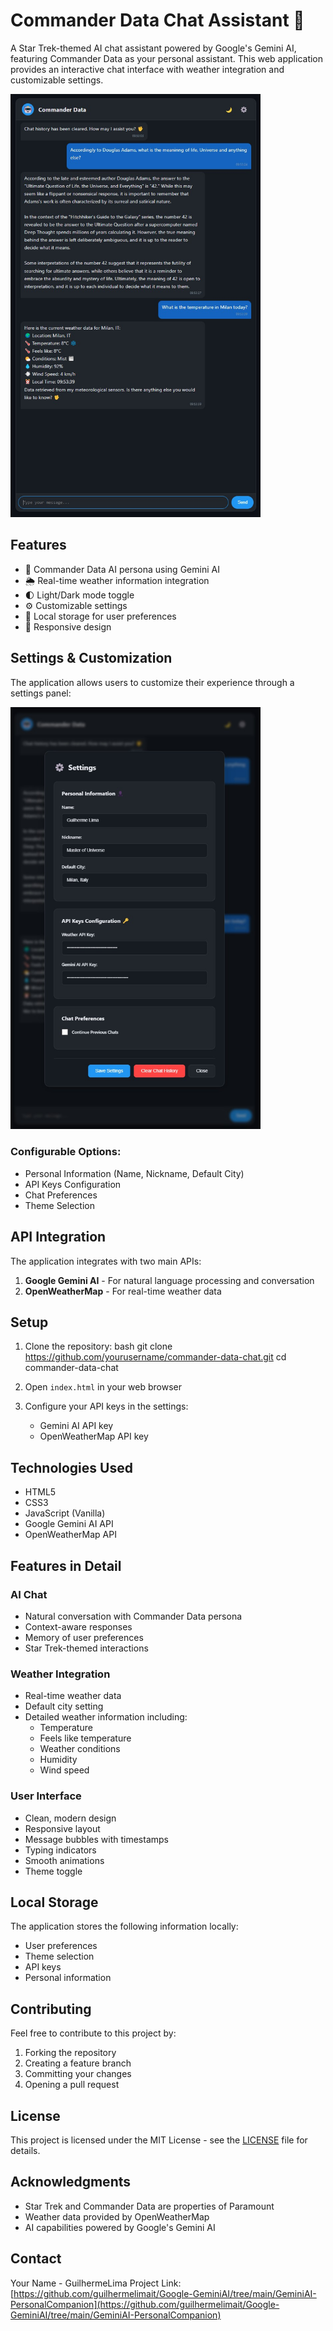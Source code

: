 # Commander Data Chat Assistant 🖖

A Star Trek-themed AI chat assistant powered by Google's Gemini AI, featuring Commander Data as your personal assistant. This web application provides an interactive chat interface with weather integration and customizable settings.

<img src="https://github.com/guilhermelimait/Google-GeminiAI/blob/main/GeminiAI-PersonalCompanion/bot.jpg?raw=true" width="400" alt="Bot Image">


## Features

- 🤖 Commander Data AI persona using Gemini AI
- 🌦️ Real-time weather information integration
- 🌓 Light/Dark mode toggle
- ⚙️ Customizable settings
- 💾 Local storage for user preferences
- 📱 Responsive design

## Settings & Customization

The application allows users to customize their experience through a settings panel:

<img src="https://github.com/guilhermelimait/Google-GeminiAI/blob/main/GeminiAI-PersonalCompanion/bot-settings.jpg?raw=true" width="400" alt="Bot Settings">


### Configurable Options:
- Personal Information (Name, Nickname, Default City)
- API Keys Configuration
- Chat Preferences
- Theme Selection

## API Integration

The application integrates with two main APIs:
1. **Google Gemini AI** - For natural language processing and conversation
2. **OpenWeatherMap** - For real-time weather data

## Setup

1. Clone the repository:
bash
git clone https://github.com/yourusername/commander-data-chat.git
cd commander-data-chat

2. Open `index.html` in your web browser

3. Configure your API keys in the settings:
   - Gemini AI API key
   - OpenWeatherMap API key

## Technologies Used

- HTML5
- CSS3
- JavaScript (Vanilla)
- Google Gemini AI API
- OpenWeatherMap API

## Features in Detail

### AI Chat
- Natural conversation with Commander Data persona
- Context-aware responses
- Memory of user preferences
- Star Trek-themed interactions

### Weather Integration
- Real-time weather data
- Default city setting
- Detailed weather information including:
  - Temperature
  - Feels like temperature
  - Weather conditions
  - Humidity
  - Wind speed

### User Interface
- Clean, modern design
- Responsive layout
- Message bubbles with timestamps
- Typing indicators
- Smooth animations
- Theme toggle

## Local Storage

The application stores the following information locally:
- User preferences
- Theme selection
- API keys
- Personal information

## Contributing

Feel free to contribute to this project by:
1. Forking the repository
2. Creating a feature branch
3. Committing your changes
4. Opening a pull request

## License

This project is licensed under the MIT License - see the [LICENSE](LICENSE) file for details.

## Acknowledgments

- Star Trek and Commander Data are properties of Paramount
- Weather data provided by OpenWeatherMap
- AI capabilities powered by Google's Gemini AI

## Contact

Your Name - GuilhermeLima
Project Link: [https://github.com/guilhermelimait/Google-GeminiAI/tree/main/GeminiAI-PersonalCompanion](https://github.com/guilhermelimait/Google-GeminiAI/tree/main/GeminiAI-PersonalCompanion)


